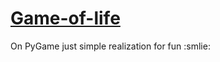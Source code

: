 # [Game-of-life](https://en.wikipedia.org/wiki/Conway%27s_Game_of_Life)
On PyGame
just simple realization for fun :smlie:
